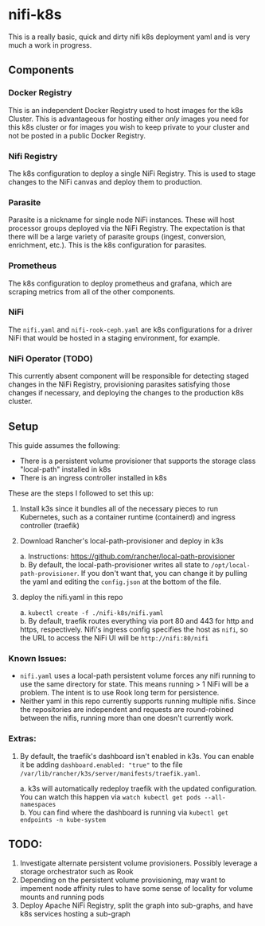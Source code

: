 # nifi-k8s
This is a really basic, quick and dirty nifi k8s deployment yaml and is very much a work in progress.

## Components
### Docker Registry
This is an independent Docker Registry used to host images for the k8s Cluster. This is advantageous for hosting either _only_ images you need for this k8s cluster or for images you wish to keep private to your cluster and not be posted in a public Docker Registry.

### Nifi Registry
The k8s configuration to deploy a single NiFi Registry. This is used to stage changes to the NiFi canvas and deploy them to production.

### Parasite
Parasite is a nickname for single node NiFi instances. These will host processor groups deployed via the NiFi Registry. The expectation is that there will be a large variety of parasite groups (ingest, conversion, enrichment, etc.). This is the k8s configuration for parasites.

### Prometheus
The k8s configuration to deploy prometheus and grafana, which are scraping metrics from all of the other components.

### NiFi
The `nifi.yaml` and `nifi-rook-ceph.yaml` are k8s configurations for a driver NiFi that would be hosted in a staging environment, for example. 

### NiFi Operator (TODO)
This currently absent component will be responsible for detecting staged changes in the NiFi Registry, provisioning parasites satisfying those changes if necessary, and deploying the changes to the production k8s cluster.

## Setup
This guide assumes the following:
- There is a persistent volume provisioner that supports the storage class "local-path" installed in k8s
- There is an ingress controller installed in k8s

These are the steps I followed to set this up:

1. Install k3s since it bundles all of the necessary pieces to run Kubernetes, such as a container runtime (containerd) and ingress controller (traefik)
2. Download Rancher's local-path-provisioner and deploy in k3s

    a. Instructions: https://github.com/rancher/local-path-provisioner  
    b. By default, the local-path-provisioner writes all state to `/opt/local-path-provisioner`. If you don't want that, you can change it by pulling the yaml and editing the `config.json` at the bottom of the file.  
3. deploy the nifi.yaml in this repo

    a. `kubectl create -f ./nifi-k8s/nifi.yaml`  
    b. By default, traefik routes everything via port 80 and 443 for http and https, respectively. Nifi's ingress config specifies the host as `nifi`, so the URL to access the NiFi UI will be `http://nifi:80/nifi`

### Known Issues:
- `nifi.yaml` uses a local-path persistent volume forces any nifi running to use the same directory for state. This means running > 1 NiFi will be a problem. The intent is to use Rook long term for persistence.
- Neither yaml in this repo currently supports running multiple nifis. Since the repositories are independent and requests are round-robined between the nifis, running more than one doesn't currently work.

### Extras:
1. By default, the traefik's dashboard isn't enabled in k3s. You can enable it be adding `dashboard.enabled: "true"` to the file `/var/lib/rancher/k3s/server/manifests/traefik.yaml`. 

    a. k3s will automatically redeploy traefik with the updated configuration. You can watch this happen via `watch kubectl get pods --all-namespaces`  
    b. You can find where the dashboard is running via `kubectl get endpoints -n kube-system`

## TODO:
1. Investigate alternate persistent volume provisioners. Possibly leverage a storage orchestrator such as Rook
2. Depending on the persistent volume provisioning, may want to impement node affinity rules to have some sense of locality for volume mounts and running pods
3. Deploy Apache NiFi Registry, split the graph into sub-graphs, and have k8s services hosting a sub-graph
